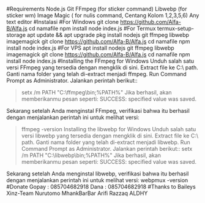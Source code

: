 #Requirements
Node.js
Git
FFmpeg (for sticker command)
Libwebp (for sticker wm)
Image Magic ( for nulis command, Centang Kolom 1,2,3,5,6)
Any text editor
#Instalasi
#For Windows
git clone https://github.com/Alfa-B/Alfa.js
cd namafile
npm install
node index.js
#For Termux
termux-setup-storage
apt update && apt upgrade
pkg install nodejs git ffmpeg libwebp imagemagick
git clone https://github.com/Alfa-B/Alfa.js
cd namafile
npm install
node index.js
#For VPS
apt install nodejs git ffmpeg libwebp imagemagick
git clone https://github.com/Alfa-B/Alfa.js
cd namafile
npm install
node index.js
#Installing the FFmpeg for Windows
Unduh salah satu versi FFmpeg yang tersedia dengan mengklik di sini.
Extract file ke C:\ path.
Ganti nama folder yang telah di-extract menjadi ffmpeg.
Run Command Prompt as Administrator.
Jalankan perintah berikut::
> setx /m PATH "C:\ffmpeg\bin;%PATH%"
Jika berhasil, akan memberikanmu pesan seperti: SUCCESS: specified value was saved.

Sekarang setelah Anda menginstal FFmpeg, verifikasi bahwa itu berhasil dengan menjalankan perintah ini untuk melihat versi:
> ffmpeg -version
Installing the libwebp for Windows
Unduh salah satu versi libwebp yang tersedia dengan mengklik di sini.
Extract file ke C:\ path.
Ganti nama folder yang telah di-extract menjadi libwebp.
Run Command Prompt as Administrator.
Jalankan perintah berikut::
setx /m PATH "C:\libwebp\bin;%PATH%"
Jika berhasil, akan memberikanmu pesan seperti: SUCCESS: specified value was saved.

Sekarang setelah Anda menginstal libwebp, verifikasi bahwa itu berhasil dengan menjalankan perintah ini untuk melihat versi:
webpmux -version
#Donate
Gopay : 085704682918
Dana : 085704682918
#Thanks to
Baileys
Xinz-Team
Nurutomo
MhankBarBar
Arifi Razzaq
ALDHY
